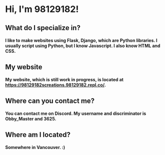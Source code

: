# Hi, I'm 98129182!
## What do I specialize in?
#### I like to make websites using Flask, Django, which are Python libraries. I usually script using Python, but I know Javascript. I also know HTML and CSS.
## My website
#### My website, which is still work in progress, is located at https://98129182screations.98129182.repl.co/.
## Where can you contact me?
#### You can contact me on Discord. My username and discriminator is Obby_Master and 3625.
## Where am I located?
#### Somewhere in Vancouver. :)
